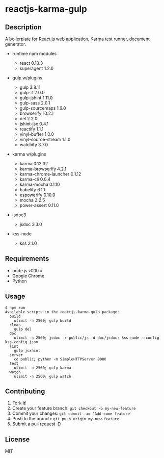 # reactjs-karma-gulp

## Description

A boilerplate for React.js web application, Karma test runner, document generator.

- runtime npm modules
  - react 0.13.3
  - superagent 1.2.0

- gulp w/plugins
  - gulp 3.8.11
  - gulp-if 2.0.0
  - gulp-jshint 1.11.0
  - gulp-sass 2.0.1
  - gulp-sourcemaps 1.6.0
  - browserify 10.2.1
  - del 2.2.0
  - jshint-jsx 0.4.1
  - reactify 1.1.1
  - vinyl-buffer 1.0.0
  - vinyl-source-stream 1.1.0
  - watchify 3.7.0

- karma w/plugins
  - karma 0.12.32
  - karma-browserify 4.2.1
  - karma-chrome-launcher 0.1.12
  - karma-cli 0.0.4
  - karma-mocha 0.1.10
  - babelify 6.1.1
  - espowerify 0.10.0
  - mocha 2.2.5
  - power-assert 0.11.0

- jsdoc3
  - jsdoc 3.3.0

- kss-node
  - kss 2.1.0

## Requirements

- node.js v0.10.x
- Google Chrome
- Python

## Usage

```
$ npm run
Available scripts in the reactjs-karma-gulp package:
  build
    ulimit -n 2560; gulp build
  clean
    gulp del
  doc
    ulimit -n 2560; jsdoc -r public/js -d doc/jsdoc; kss-node --config kss-config.json
  lint
    gulp jsxhint
  server
    cd public; python -m SimpleHTTPServer 8080
  test
    ulimit -n 2560; gulp karma
  watch
    ulimit -n 2560; gulp watch
```

## Contributing

1. Fork it!
2. Create your feature branch: `git checkout -b my-new-feature`
3. Commit your changes: `git commit -am 'Add some feature'`
4. Push to the branch: `git push origin my-new-feature`
5. Submit a pull request :D

## License

MIT
